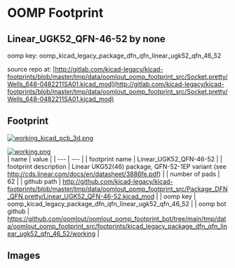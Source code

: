 # OOMP Footprint  
## Linear_UGK52_QFN-46-52  by none  
  
oomp key: oomp_kicad_legacy_package_dfn_qfn_linear_ugk52_qfn_46_52  
  
source repo at: [http://gitlab.com/kicad-legacy/kicad-footprints/blob/master/tmp/data/oomlout_oomp_footprint_src/Socket.pretty/Wells_648-0482211SA01.kicad_mod](http://gitlab.com/kicad-legacy/kicad-footprints/blob/master/tmp/data/oomlout_oomp_footprint_src/Socket.pretty/Wells_648-0482211SA01.kicad_mod)  
## Footprint  
  
[![working_kicad_pcb_3d.png](working_kicad_pcb_3d_600.png)](working_kicad_pcb_3d.png)  
  
[![working.png](working_600.png)](working.png)  
| name | value | 
| --- | --- | 
| footprint name | Linear_UGK52_QFN-46-52 | 
| footprint description | Linear UKG52(46) package, QFN-52-1EP variant (see http://cds.linear.com/docs/en/datasheet/3886fe.pdf) | 
| number of pads | 62 | 
| github path | http://github.com/kicad-legacy/kicad-footprints/blob/master/tmp/data/oomlout_oomp_footprint_src/Package_DFN_QFN.pretty/Linear_UGK52_QFN-46-52.kicad_mod | 
| oomp key | oomp_kicad_legacy_package_dfn_qfn_linear_ugk52_qfn_46_52 | 
| oomp bot github | https://github.com/oomlout/oomlout_oomp_footprint_bot/tree/main/tmp/data/oomlout_oomp_footprint_src/footprints/kicad_legacy_package_dfn_qfn_linear_ugk52_qfn_46_52/working | 
## Images  
